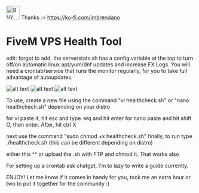 <a href='https://ko-fi.com/G2G81E5J4O' target='_blank'><img height='36' style='border:0px;height:36px;' src='https://storage.ko-fi.com/cdn/kofi4.png?v=6' border='0' alt='Buy Me a Coffee at ko-fi.com' /></a> Thanks :>
https://ko-fi.com/imbrendano

# FiveM VPS Health Tool

edit: forgot to add, the serverstats.sh has a config variable at the top to turn off/on automatic linux apt/yum/dnf updates and increase FX Logs. You will need a crontab/service that runs the monitor regularly, for you to take full advantage of autoupdates.

![alt text](https://i.ibb.co/DDQh7Wt8/serverstatustool1.png)
![alt text](https://i.ibb.co/9kKzMFdt/serverstatustool2.png)
![alt text](https://i.ibb.co/r2d7V0zb/serverstatustool4.png)



To use, create a new file using the command "vi healthcheck.sh" or "nano healthchech.sh" depending on your distro

for vi paste it, hit esc and type :wq and hit enter
for nano paste and hit shift O, then enter. After, hit ctrl X

next use the command "sudo chmod +x healthcheck.sh"
finally, to run type ./healthcheck.sh (this can be different depending on distro)

either this ^^ or upload the .sh with FTP and chmod it. That works also


For setting up a crontab ask chatgpt, I'm to lazy to write a guide currently.

ENJOY! Let me know if it comes in handy for you, took me an extra hour or two to put it together for the community :)
